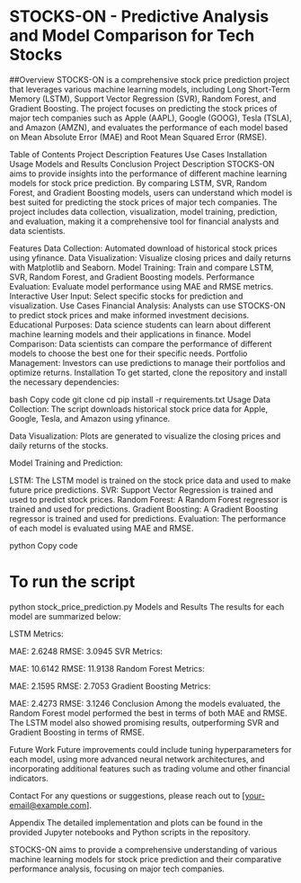 # STOCKS-ON  - Predictive Analysis and Model Comparison for Tech Stocks
##Overview
STOCKS-ON is a comprehensive stock price prediction project that leverages various machine learning models, including Long Short-Term Memory (LSTM), Support Vector Regression (SVR), Random Forest, and Gradient Boosting. The project focuses on predicting the stock prices of major tech companies such as Apple (AAPL), Google (GOOG), Tesla (TSLA), and Amazon (AMZN), and evaluates the performance of each model based on Mean Absolute Error (MAE) and Root Mean Squared Error (RMSE).

Table of Contents
Project Description
Features
Use Cases
Installation
Usage
Models and Results
Conclusion
Project Description
STOCKS-ON aims to provide insights into the performance of different machine learning models for stock price prediction. By comparing LSTM, SVR, Random Forest, and Gradient Boosting models, users can understand which model is best suited for predicting the stock prices of major tech companies. The project includes data collection, visualization, model training, prediction, and evaluation, making it a comprehensive tool for financial analysts and data scientists.

Features
Data Collection: Automated download of historical stock prices using yfinance.
Data Visualization: Visualize closing prices and daily returns with Matplotlib and Seaborn.
Model Training: Train and compare LSTM, SVR, Random Forest, and Gradient Boosting models.
Performance Evaluation: Evaluate model performance using MAE and RMSE metrics.
Interactive User Input: Select specific stocks for prediction and visualization.
Use Cases
Financial Analysis: Analysts can use STOCKS-ON to predict stock prices and make informed investment decisions.
Educational Purposes: Data science students can learn about different machine learning models and their applications in finance.
Model Comparison: Data scientists can compare the performance of different models to choose the best one for their specific needs.
Portfolio Management: Investors can use predictions to manage their portfolios and optimize returns.
Installation
To get started, clone the repository and install the necessary dependencies:

bash
Copy code
git clone <repository-url>
cd <repository-directory>
pip install -r requirements.txt
Usage
Data Collection: The script downloads historical stock price data for Apple, Google, Tesla, and Amazon using yfinance.

Data Visualization: Plots are generated to visualize the closing prices and daily returns of the stocks.

Model Training and Prediction:

LSTM: The LSTM model is trained on the stock price data and used to make future price predictions.
SVR: Support Vector Regression is trained and used to predict stock prices.
Random Forest: A Random Forest regressor is trained and used for predictions.
Gradient Boosting: A Gradient Boosting regressor is trained and used for predictions.
Evaluation: The performance of each model is evaluated using MAE and RMSE.

python
Copy code
# To run the script
python stock_price_prediction.py
Models and Results
The results for each model are summarized below:

LSTM Metrics:

MAE: 2.6248
RMSE: 3.0945
SVR Metrics:

MAE: 10.6142
RMSE: 11.9138
Random Forest Metrics:

MAE: 2.1595
RMSE: 2.7053
Gradient Boosting Metrics:

MAE: 2.4273
RMSE: 3.1246
Conclusion
Among the models evaluated, the Random Forest model performed the best in terms of both MAE and RMSE. The LSTM model also showed promising results, outperforming SVR and Gradient Boosting in terms of RMSE.

Future Work
Future improvements could include tuning hyperparameters for each model, using more advanced neural network architectures, and incorporating additional features such as trading volume and other financial indicators.

Contact
For any questions or suggestions, please reach out to [your-email@example.com].

Appendix
The detailed implementation and plots can be found in the provided Jupyter notebooks and Python scripts in the repository.

STOCKS-ON aims to provide a comprehensive understanding of various machine learning models for stock price prediction and their comparative performance analysis, focusing on major tech companies.
